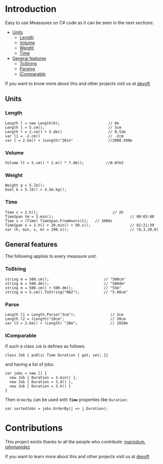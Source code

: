 # Introduction 
Easy to use Meassures on C# code as it can be seen in the next sections:

- [Units](https://github.com/devoft/MeassureSystem#units)
  - [Length](https://github.com/devoft/MeassureSystem#length)
  - [Volume](https://github.com/devoft/MeassureSystem#volume)
  - [Weight](https://github.com/devoft/MeassureSystem#weight)
  - [Time](https://github.com/devoft/MeassureSystem#time)
- [General features](https://github.com/devoft/MeassureSystem#general-features)
  - [ToString](https://github.com/devoft/MeassureSystem#ToString)
  - [Parsing](https://github.com/devoft/MeassureSystem#Parse)
  - [IComparable](https://github.com/devoft/MeassureSystem#IComparable)
  
If you want to know more about this and other projects visit us at [devoft](http://www.devoft.com)
  
## Units
### Length
```CSharp
Length l = new Length(6);                      // 6m
Length l = 5.cm();                             // 5cm
Length l = 2.cm() + 5.dm()                     // 0.52m
var l1 = -2.cm()                               // -2cm
var l = 2.km() + (Length)"20in"                //2000.508m                
```

### Volume
```Csharp
Volume lt = 5.cm() * 2.m() * 7.dm();          //0.07m3       
```
### Weight
```CSharp
Weight g = 5.lb();                              
bool b = 5.lb() > 4.5m.kg();                  
```
### Time
```CSharp
Time s = 2.h();                                  // 2h
TimeSpan tm = 3.min();                                   // 00:03:00
Time s = (Time) TimeSpan.FromHours(1);   // 3600s
TimeSpan s = 2.h() + 20.min() + 90.s();                  // 02:21:30
var (h, min, s, m) = 200.s();                            // (0,3,20,0)
```
## General features
The following applies to every meassure unit:
### ToString
```CSharp
string m = 500.cm();                         // "500cm"
string m = 500.dm();                         // "500dm"
string m = 500.cm() + 500.dm();              // "55m"
string m = 5.cm().ToString("N02");           // "5.00cm"
```
### Parse
```CSharp
Length l1 = Length.Parse("3cm");                // 3cm
Length l2 = (Length)"20cm";                     // 20cm
var l3 = 2.km() + (Length) "20m";               // 2020m
```
### IComparable
If such a class `Job` is defines as follows:
```CSharp
class Job { public Time Duration { get; set; }}
```
and having a list of jobs:
```CSharp
var jobs = new [] { 
  new Job { Duration = 3.min() }, 
  new Job { Duration = 3.d() }, 
  new Job { Duration = 3.h() } 
}
```
Then `OrderBy` can be used with **`Time`** properties like `Duration`:
```CSharp
var sortedJobs = jobs.OrderBy(j => j.Duration);
```


# Contributions
This project exists thanks to all the people who contribute:
[mariodvm](https://github.com/mariodvm), [johnnamdez](https://github.com/johnnamdez)

If you want to learn more about this and other projects visit us at [devoft](http://www.devoft.com)
